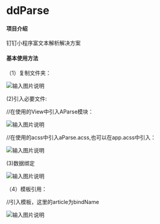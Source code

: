 # ddParse

#### 项目介绍
钉钉小程序富文本解析解决方案

#### 基本使用方法
（1）复制文件夹：

![输入图片说明](https://images.gitee.com/uploads/images/2018/1117/134524_95e82fc2_1670794.png "屏幕截图.png")

(2)引入必要文件:

//在使用的View中引入AParse模块：

![输入图片说明](https://images.gitee.com/uploads/images/2018/1117/135353_1fbc8dcf_1670794.png "屏幕截图.png")

//在使用的acss中引入aParse.acss,也可以在app.acss中引入：

![输入图片说明](https://images.gitee.com/uploads/images/2018/1117/134904_8043c7d5_1670794.png "屏幕截图.png")

(3)数据绑定

![输入图片说明](https://images.gitee.com/uploads/images/2018/1117/135039_bcdb6cab_1670794.png "屏幕截图.png")


（4）模板引用：

//引入模板，这里的article为bindName

![输入图片说明](https://images.gitee.com/uploads/images/2018/1117/135204_2858b33f_1670794.png "屏幕截图.png")
